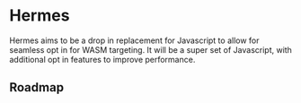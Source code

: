# Hermes

Hermes aims to be a drop in replacement for Javascript to allow for seamless opt in for WASM targeting. It will be a super set of Javascript, with 
additional opt in features to improve performance.

## Roadmap

